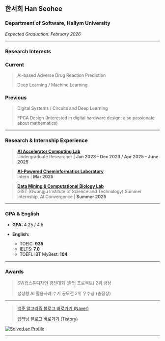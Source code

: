 ## 한서희 Han Seohee

### Department of Software, Hallym University
*Expected Graduation: February 2026*

---

### Research Interests
### Current
> AI-based Adverse Drug Reaction Prediction
> 
> Deep Learning / Machine Learning

### Previous
> Digital Systems / Circuits and Deep Learning
>
> FPGA Design (Interested in digital hardware design; also passionate about mathematics)

---

### Research & Internship Experience
> **[AI Accelerator Computing Lab](https://sites.google.com/site/embeddedsochallymuniv/esoc/jeonggunlee)**  
  Undergraduate Researcher | **Jan 2023 – Dec 2023 / Apr 2025 – June 2025**

> **[AI-Powered Cheminformatics Laboratory](https://sites.google.com/view/hallym-apclab/home)**  
  Intern | **Mar 2025**

> **[Data Mining & Computational Biology Lab](https://combio.gist.ac.kr/combio/)**  
  GIST (Gwangju Institute of Science and Technology) Summer Internship, AI Convergence | **Summer 2025**

---

### GPA & English
- **GPA:** 4.25 / 4.5 
 
- **English:**  
  - TOEIC: **935**  
  - IELTS: **7.0** 
  - TOEFL iBT MyBest: **104** 

---

### Awards
> SW캡스톤디자인 경진대회 (졸업 프로젝트) 2위 금상
> 
> 생성형 AI 활용사례 수기 공모전 2위 우수상 (총장상)

---
> [백준 알고리즘 블로그 바로가기 (Naver)](https://blog.naver.com/jyaenugu/223679758977)
> 
>  [딥러닝 블로그 바로가기 (Tistory)](https://jyaenugu.tistory.com/21)
  
[![Solved.ac Profile](http://mazassumnida.wtf/api/v2/generate_badge?boj=jyaenugu)](https://solved.ac/jyaenugu/)

---






